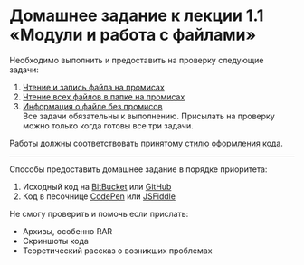 # Домашнее задание к лекции 1.1 «Модули и работа с файлами»

Необходимо выполнить и предоставить на проверку следующие задачи:

1. [Чтение и запись файла на промисах](file-promise/)
2. [Чтение всех файлов в папке на промисах](read-all/)
3. [Информация о файле без промисов](path-info/)  
Все задачи обязательны к выполнению. Присылать на проверку можно только когда готовы все три задачи.

Работы должны соответствовать принятому [стилю оформления кода](https://github.com/netology-code/codestyle).

---
Способы предоставить домашнее задание в порядке приоритета:

1. Исходный код на [BitBucket](https://bitbucket.org/) или [GitHub](https://github.com/)
2. Код в песочнице [CodePen](http://codepen.io/) или [JSFiddle](https://jsfiddle.net/)

Не смогу проверить и помочь если прислать:

* Архивы, особенно RAR
* Скриншоты кода
* Теоретический рассказ о возникших проблемах
